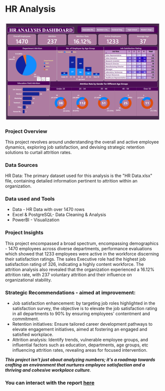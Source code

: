 # HR Analysis

![image](HR_Dashboard.png)
---
### Project Overview
This project revolves around understanding the overall and active employee dynamics, exploring job satisfaction, and devising strategic retention solutions to curtail attrition rates. 

### Data Sources
HR Data: The primary dataset used for this analysis is the "HR Data.xlsx" file, containing detailed information pertinent to attrition within an organization.

### Data used and Tools
- Data - HR Data with over 1470 rows
- Excel & PostgreSQL- Data Cleaning & Analysis
- PowerBI - Visualization

### Project Insights
This project encompassed a broad spectrum, encompassing demographics - 1470 employees across diverse departments, performance evaluations which showed that 1233 employees were active in the workforce discerning their satisfaction ratings. The sales Executive role had the highest job satisfaction rating of 326, indicating a highly content workforce. 
The attrition analysis also revealed that the organization experienced a 16.12% attrition rate, with 237 voluntary attrition and their influence on organizational stability.

### Strategic Recommendations - aimed at improvement:
- Job satisfaction enhancement: by targeting job roles highlighted in the satisfaction survey, the objective is to elevate the job satisfaction rating in all departments to 90% by ensuring employees' contentment and commitment.
- Retention initiatives: Ensure tailored career development pathways to elevate engagement initiatives, aimed at fostering an engaged and satisfied workplace.
- Attrition analysis: Identify trends, vulnerable employee groups, and influential factors such as education, departments, age groups, etc influencing attrition rates, revealing areas for focused intervention.
  
**_This project isn't just about analyzing numbers; it's a roadmap towards crafting an environment that nurtures employee satisfaction and a thriving and cohesive workplace culture_**.

### You can interact with the report [here](https://www.novypro.com/project/hr-dashboard-76)
